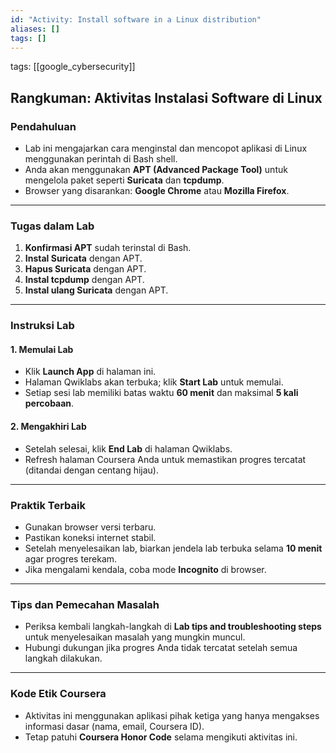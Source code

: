 ```yaml
---
id: "Activity: Install software in a Linux distribution"
aliases: []
tags: []
---
```


tags: [[google_cybersecurity]]

## **Rangkuman: Aktivitas Instalasi Software di Linux**

### **Pendahuluan**

- Lab ini mengajarkan cara menginstal dan mencopot aplikasi di Linux menggunakan perintah di Bash shell.
- Anda akan menggunakan **APT (Advanced Package Tool)** untuk mengelola paket seperti **Suricata** dan **tcpdump**.
- Browser yang disarankan: **Google Chrome** atau **Mozilla Firefox**.

---

### **Tugas dalam Lab**

1. **Konfirmasi APT** sudah terinstal di Bash.
2. **Instal Suricata** dengan APT.
3. **Hapus Suricata** dengan APT.
4. **Instal tcpdump** dengan APT.
5. **Instal ulang Suricata** dengan APT.

---

### **Instruksi Lab**

#### **1. Memulai Lab**

- Klik **Launch App** di halaman ini.
- Halaman Qwiklabs akan terbuka; klik **Start Lab** untuk memulai.
- Setiap sesi lab memiliki batas waktu **60 menit** dan maksimal **5 kali percobaan**.

#### **2. Mengakhiri Lab**

- Setelah selesai, klik **End Lab** di halaman Qwiklabs.
- Refresh halaman Coursera Anda untuk memastikan progres tercatat (ditandai dengan centang hijau).

---

### **Praktik Terbaik**

- Gunakan browser versi terbaru.
- Pastikan koneksi internet stabil.
- Setelah menyelesaikan lab, biarkan jendela lab terbuka selama **10 menit** agar progres terekam.
- Jika mengalami kendala, coba mode **Incognito** di browser.

---

### **Tips dan Pemecahan Masalah**

- Periksa kembali langkah-langkah di **Lab tips and troubleshooting steps** untuk menyelesaikan masalah yang mungkin muncul.
- Hubungi dukungan jika progres Anda tidak tercatat setelah semua langkah dilakukan.

---

### **Kode Etik Coursera**

- Aktivitas ini menggunakan aplikasi pihak ketiga yang hanya mengakses informasi dasar (nama, email, Coursera ID).
- Tetap patuhi **Coursera Honor Code** selama mengikuti aktivitas ini.
